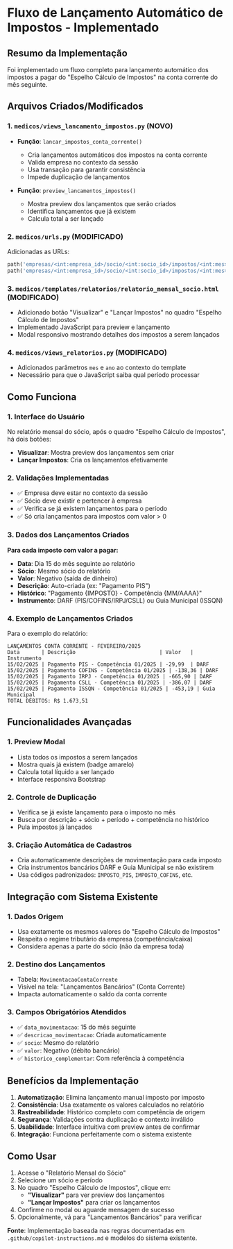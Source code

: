 # Fluxo de Lançamento Automático de Impostos - Implementado

## Resumo da Implementação

Foi implementado um fluxo completo para lançamento automático dos impostos a pagar do "Espelho Cálculo de Impostos" na conta corrente do mês seguinte.

## Arquivos Criados/Modificados

### 1. `medicos/views_lancamento_impostos.py` (NOVO)
- **Função**: `lancar_impostos_conta_corrente()`
  - Cria lançamentos automáticos dos impostos na conta corrente
  - Valida empresa no contexto da sessão
  - Usa transação para garantir consistência
  - Impede duplicação de lançamentos
  
- **Função**: `preview_lancamentos_impostos()`
  - Mostra preview dos lançamentos que serão criados
  - Identifica lançamentos que já existem
  - Calcula total a ser lançado

### 2. `medicos/urls.py` (MODIFICADO)
Adicionadas as URLs:
```python
path('empresas/<int:empresa_id>/socio/<int:socio_id>/impostos/<int:mes>/<int:ano>/preview/', views_lancamento_impostos.preview_lancamentos_impostos, name='preview_lancamentos_impostos'),
path('empresas/<int:empresa_id>/socio/<int:socio_id>/impostos/<int:mes>/<int:ano>/lancar/', views_lancamento_impostos.lancar_impostos_conta_corrente, name='lancar_impostos_conta_corrente'),
```

### 3. `medicos/templates/relatorios/relatorio_mensal_socio.html` (MODIFICADO)
- Adicionado botão "Visualizar" e "Lançar Impostos" no quadro "Espelho Cálculo de Impostos"
- Implementado JavaScript para preview e lançamento
- Modal responsivo mostrando detalhes dos impostos a serem lançados

### 4. `medicos/views_relatorios.py` (MODIFICADO)
- Adicionados parâmetros `mes` e `ano` ao contexto do template
- Necessário para que o JavaScript saiba qual período processar

## Como Funciona

### 1. Interface do Usuário
No relatório mensal do sócio, após o quadro "Espelho Cálculo de Impostos", há dois botões:
- **Visualizar**: Mostra preview dos lançamentos sem criar
- **Lançar Impostos**: Cria os lançamentos efetivamente

### 2. Validações Implementadas
- ✅ Empresa deve estar no contexto da sessão
- ✅ Sócio deve existir e pertencer à empresa
- ✅ Verifica se já existem lançamentos para o período
- ✅ Só cria lançamentos para impostos com valor > 0

### 3. Dados dos Lançamentos Criados

**Para cada imposto com valor a pagar:**
- **Data**: Dia 15 do mês seguinte ao relatório
- **Sócio**: Mesmo sócio do relatório
- **Valor**: Negativo (saída de dinheiro)
- **Descrição**: Auto-criada (ex: "Pagamento PIS")
- **Histórico**: "Pagamento {IMPOSTO} - Competência {MM/AAAA}"
- **Instrumento**: DARF (PIS/COFINS/IRPJ/CSLL) ou Guia Municipal (ISSQN)

### 4. Exemplo de Lançamentos Criados

Para o exemplo do relatório:
```
LANÇAMENTOS CONTA CORRENTE - FEVEREIRO/2025
Data       | Descrição                           | Valor   | Instrumento
15/02/2025 | Pagamento PIS - Competência 01/2025 | -29,99  | DARF
15/02/2025 | Pagamento COFINS - Competência 01/2025 | -138,36 | DARF
15/02/2025 | Pagamento IRPJ - Competência 01/2025 | -665,90 | DARF
15/02/2025 | Pagamento CSLL - Competência 01/2025 | -386,07 | DARF
15/02/2025 | Pagamento ISSQN - Competência 01/2025 | -453,19 | Guia Municipal
TOTAL DÉBITOS: R$ 1.673,51
```

## Funcionalidades Avançadas

### 1. Preview Modal
- Lista todos os impostos a serem lançados
- Mostra quais já existem (badge amarelo)
- Calcula total líquido a ser lançado
- Interface responsiva Bootstrap

### 2. Controle de Duplicação
- Verifica se já existe lançamento para o imposto no mês
- Busca por descrição + sócio + período + competência no histórico
- Pula impostos já lançados

### 3. Criação Automática de Cadastros
- Cria automaticamente descrições de movimentação para cada imposto
- Cria instrumentos bancários DARF e Guia Municipal se não existirem
- Usa códigos padronizados: `IMPOSTO_PIS`, `IMPOSTO_COFINS`, etc.

## Integração com Sistema Existente

### 1. Dados Origem
- Usa exatamente os mesmos valores do "Espelho Cálculo de Impostos"
- Respeita o regime tributário da empresa (competência/caixa)
- Considera apenas a parte do sócio (não da empresa toda)

### 2. Destino dos Lançamentos
- Tabela: `MovimentacaoContaCorrente`
- Visível na tela: "Lançamentos Bancários" (Conta Corrente)
- Impacta automaticamente o saldo da conta corrente

### 3. Campos Obrigatórios Atendidos
- ✅ `data_movimentacao`: 15 do mês seguinte
- ✅ `descricao_movimentacao`: Criada automaticamente
- ✅ `socio`: Mesmo do relatório
- ✅ `valor`: Negativo (débito bancário)
- ✅ `historico_complementar`: Com referência à competência

## Benefícios da Implementação

1. **Automatização**: Elimina lançamento manual imposto por imposto
2. **Consistência**: Usa exatamente os valores calculados no relatório
3. **Rastreabilidade**: Histórico completo com competência de origem
4. **Segurança**: Validações contra duplicação e contexto inválido
5. **Usabilidade**: Interface intuitiva com preview antes de confirmar
6. **Integração**: Funciona perfeitamente com o sistema existente

## Como Usar

1. Acesse o "Relatório Mensal do Sócio"
2. Selecione um sócio e período
3. No quadro "Espelho Cálculo de Impostos", clique em:
   - **"Visualizar"** para ver preview dos lançamentos
   - **"Lançar Impostos"** para criar os lançamentos
4. Confirme no modal ou aguarde mensagem de sucesso
5. Opcionalmente, vá para "Lançamentos Bancários" para verificar

**Fonte**: Implementação baseada nas regras documentadas em `.github/copilot-instructions.md` e modelos do sistema existente.
